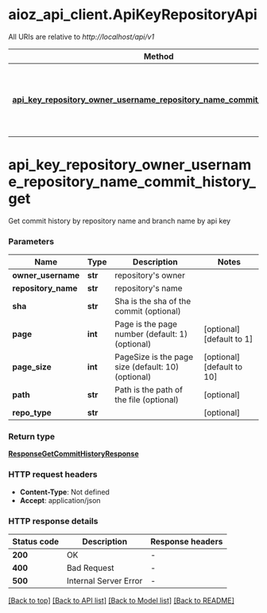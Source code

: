 # aioz_api_client.ApiKeyRepositoryApi

All URIs are relative to *http://localhost/api/v1*

Method | HTTP request | Description
------------- | ------------- | -------------
[**api_key_repository_owner_username_repository_name_commit_history_get**](ApiKeyRepositoryApi.md#api_key_repository_owner_username_repository_name_commit_history_get) | **GET** /api-key/repository/{ownerUsername}/{repositoryName}/commit/history | Get commit history by repository name and branch name by api key


# **api_key_repository_owner_username_repository_name_commit_history_get**


Get commit history by repository name and branch name by api key




### Parameters


Name | Type | Description  | Notes
------------- | ------------- | ------------- | -------------
 **owner_username** | **str**| repository&#39;s owner | 
 **repository_name** | **str**| repository&#39;s name | 
 **sha** | **str**| Sha is the sha of the commit (optional) | 
 **page** | **int**| Page is the page number (default: 1) (optional) | [optional] [default to 1]
 **page_size** | **int**| PageSize is the page size (default: 10) (optional) | [optional] [default to 10]
 **path** | **str**| Path is the path of the file (optional) | [optional] 
 **repo_type** | **str**|  | [optional] 

### Return type

[**ResponseGetCommitHistoryResponse**](ResponseGetCommitHistoryResponse.md)


### HTTP request headers

 - **Content-Type**: Not defined
 - **Accept**: application/json

### HTTP response details

| Status code | Description | Response headers |
|-------------|-------------|------------------|
**200** | OK |  -  |
**400** | Bad Request |  -  |
**500** | Internal Server Error |  -  |

[[Back to top]](#) [[Back to API list]](../README.md#documentation-for-api-endpoints) [[Back to Model list]](../README.md#documentation-for-models) [[Back to README]](../README.md)

